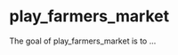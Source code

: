 
# play_farmers_market

<!-- badges: start -->
<!-- badges: end -->

The goal of play_farmers_market is to ...

